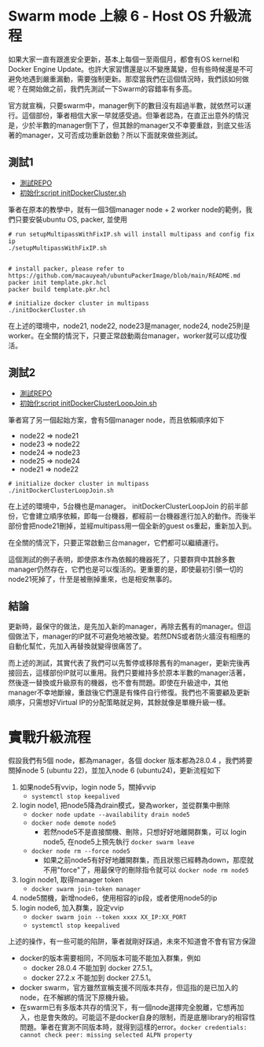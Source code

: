 # Swarm mode 上線 6 - Host OS 升級流程

如果大家一直有跟進安全更新，基本上每個一至兩個月，都會有OS kernel和Docker Engine Update。也許大家習慣還是以不變應萬變，但有些時候還是不可避免地遇到嚴重漏動，需要強制更新。那麼當我們在這個情況時，我們該如何做呢？在開始做之前，我們先測試一下Swarm的容錯率有多高。

官方就宣稱，只要swarm中，manager例下的數目沒有超過半數，就依然可以運行。這個部份，筆者相信大家一早就感受過。但筆者認為，在直正出意外的情況是，少於半數的manager倒下了，但其餘的manager又不幸要重啟，到底又些活著的manager，又可否成功重新啟動？所以下面就來做些測試。

## 測試1
- [測試REPO](https://github.com/macauyeah/ubuntuPackerImage)
- [初始化script initDockerCluster.sh](https://github.com/macauyeah/ubuntuPackerImage/blob/main/initDockerCluster.sh)

筆者在原本的教學中，就有一個3個manager node + 2 worker node的範例，我們只要安裝ubuntu OS, packer, 並使用

```
# run setupMultipassWithFixIP.sh will install multipass and config fix ip
./setupMultipassWithFixIP.sh


# install packer, please refer to https://github.com/macauyeah/ubuntuPackerImage/blob/main/README.md
packer init template.pkr.hcl
packer build template.pkr.hcl

# initialize docker cluster in multipass
./initDockerCluster.sh
```

在上述的環境中，node21, node22, node23是manager, node24, node25則是worker。在全關的情況下，只要正常啟動兩台manager，worker就可以成功復活。

## 測試2
- [測試REPO](https://github.com/macauyeah/ubuntuPackerImage)
- [初始化script initDockerClusterLoopJoin.sh](https://github.com/macauyeah/ubuntuPackerImage/blob/main/initDockerClusterLoopJoin.sh)

筆者寫了另一個起始方案，會有5個manager node，而且依賴順序如下

- node22 => node21
- node23 => node22
- node24 => node23
- node25 => node24
- node21 => node22


```
# initialize docker cluster in multipass
./initDockerClusterLoopJoin.sh
```
在上述的環境中，5台機也是manager。 initDockerClusterLoopJoin 的前半部份，它會建立順序依賴，即每一台機器，都經前一台機器進行加入的動作。而後半部份會把node21刪掉，並經multipass用一個全新的guest os重起，重新加入到。

在全關的情況下，只要正常啟動三台manager，它們都可以繼續運行。

這個測試的例子表明，即使原本作為依賴的機器死了，只要群齊中其餘多數manager仍然存在，它們也是可以復活的。更重要的是，即使最初引領一切的node21死掉了，什至是被刪掉重來，也是相安無事的。

## 結論
更新時，最保守的做法，是先加入新的manager，再除去舊有的manager。但這個做法下，manager的IP就不可避免地被改變。若然DNS或者防火牆沒有相應的自動化幫忙，先加入再替換就變得很痛苦了。

而上述的測試，其實代表了我們可以先暫停或移除舊有的manager，更新完後再接回去，這樣部份IP就可以重用。我們只要維持多於原本半數的manager活著，然後逐一替換或升級原有的機器，也不會有問題。即使在升級途中，其他manager不幸地斷線，重啟後它們還是有條件自行修復。我們也不需要顧及更新順序，只需想好Virtual IP的分配策略就足夠，其餘就像是單機升級一樣。


# 實戰升級流程
假設我們有5個 node，都為manager，各個 docker 版本都為28.0.4 ，我們將要關掉node 5 (ubuntu 22)，並加入node 6 (ubuntu24)，更新流程如下
1. 如果node5有vvip，login node 5，關掉vvip
    - `systemctl stop keepalived`
1. login node1, 把node5降為drain模式，變為worker，並從群集中刪除
    - `docker node update --availability drain node5`
    - `docker node demote node5`
        - 若然node5不是直接關機、刪除，只想好好地離開群集，可以 login node5, 在node5上預先執行 `docker swarm leave`
    - `docker node rm --force node5`
        - 如果之前node5有好好地離開群集，而且狀態已經轉為down，那麼就不用"force"了，用最保守的刪除指令就可以 `docker node rm node5`
1. login node1, 取得manager token
    - `docker swarm join-token manager`
1. node5關機，新增node6，使用相容的ip段，或者使用node5的ip
1. login node6, 加入群集，設定vvip
    - `docker swarm join --token xxxx XX_IP:XX_PORT`
    - `systemctl stop keepalived`

上述的操作，有一些可能的陷阱，筆者就剛好踩過，未來不知道會不會有官方保證

- docker的版本需要相同，不同版本可能不能加入群集，例如
    - docker 28.0.4 不能加到 docker 27.5.1。
    - docker 27.2.x 不能加到 docker 27.5.1。
- docker swarm，官方雖然宣稱支援不同版本共存，但這指的是已加入的node，在不解綁的情況下原機升級。
- 在swarm已有多版本共存的情況下，有一個node選擇完全脫離，它想再加入，也是會失敗的。可能這不是docker自身的限制，而是底層library的相容性問題。筆者在實測不同版本時，就得到這樣的error。`docker credentials: cannot check peer: missing selected ALPN property`
